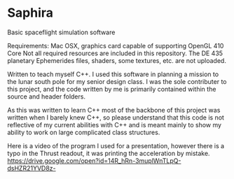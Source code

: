 # Saphira
Basic spaceflight simulation software

Requirements: Mac OSX, graphics card capable of supporting OpenGL 410 Core
Not all required resources are included in this repository. The DE 435 planetary Ephemerides files, shaders, some textures, etc. are not uploaded.


Written to teach myself C++. I used this software in planning a mission to the lunar south pole for my senior design class.
I was the sole contributer to this project, and the code written by me is primarily contained within the source and header folders.

As this was written to learn C++ most of the backbone of this project was written when I barely knew C++, so please understand that this code is not reflective of my current abilities with C++ and is meant mainly to show my ability to work on large complicated class structures.

Here is a video of the program I used for a presentation, however there is a typo in the Thrust readout, it was printing the acceleration by mistake. https://drive.google.com/open?id=14R_hRn-3muplWnTLpQ-dsHZR21YVD8z-

